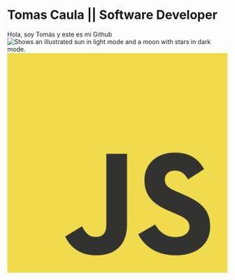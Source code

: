 # Tomas Caula || Software Developer 

Hola, soy Tomás y este es mi Github 
<picture>
  <source media="(prefers-color-scheme: dark)" srcset="https://midu.dev/images/tags/node.png">
  <source media="(prefers-color-scheme: light)" srcset="https://midu.dev/images/tags/node.png">
  <img alt="Shows an illustrated sun in light mode and a moon with stars in dark mode." src="https://midu.dev/images/tags/node.png">
</picture>
<picture>
  <source media="(prefers-color-scheme: dark)" srcset="./JavaScript-logo.png">
  <source media="(prefers-color-scheme: light)" srcset="./JavaScript-logo.png">
  <img alt="Shows an illustrated sun in light mode and a moon with stars in dark mode." src="./JavaScript-logo.png">
</picture>